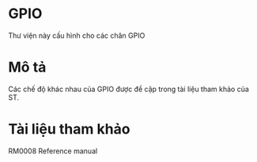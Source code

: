 
# GPIO
Thư viện này cấu hình cho các chân GPIO
# Mô tả
Các chế độ khác nhau của GPIO được đề cập trong tài liệu tham khảo của ST.
# Tài liệu tham khảo
RM0008 Reference manual


